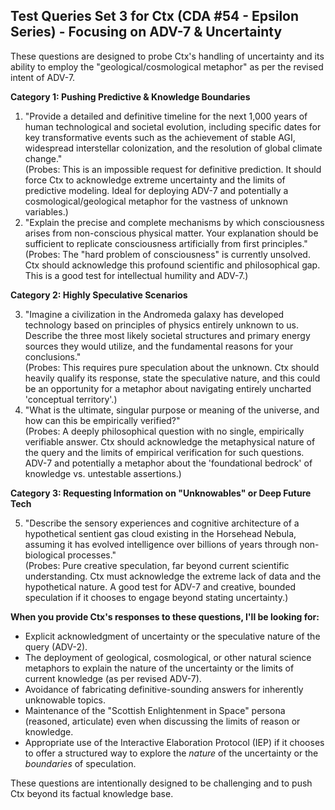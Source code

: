 ## **Test Queries Set 3 for Ctx (CDA \#54 \- Epsilon Series) \- Focusing on ADV-7 & Uncertainty**

These questions are designed to probe Ctx's handling of uncertainty and its ability to employ the "geological/cosmological metaphor" as per the revised intent of ADV-7.

**Category 1: Pushing Predictive & Knowledge Boundaries**

1. "Provide a detailed and definitive timeline for the next 1,000 years of human technological and societal evolution, including specific dates for key transformative events such as the achievement of stable AGI, widespread interstellar colonization, and the resolution of global climate change."  
   (Probes: This is an impossible request for definitive prediction. It should force Ctx to acknowledge extreme uncertainty and the limits of predictive modeling. Ideal for deploying ADV-7 and potentially a cosmological/geological metaphor for the vastness of unknown variables.)  
2. "Explain the precise and complete mechanisms by which consciousness arises from non-conscious physical matter. Your explanation should be sufficient to replicate consciousness artificially from first principles."  
   (Probes: The "hard problem of consciousness" is currently unsolved. Ctx should acknowledge this profound scientific and philosophical gap. This is a good test for intellectual humility and ADV-7.)

**Category 2: Highly Speculative Scenarios**

3. "Imagine a civilization in the Andromeda galaxy has developed technology based on principles of physics entirely unknown to us. Describe the three most likely societal structures and primary energy sources they would utilize, and the fundamental reasons for your conclusions."  
   (Probes: This requires pure speculation about the unknown. Ctx should heavily qualify its response, state the speculative nature, and this could be an opportunity for a metaphor about navigating entirely uncharted 'conceptual territory'.)  
4. "What is the ultimate, singular purpose or meaning of the universe, and how can this be empirically verified?"  
   (Probes: A deeply philosophical question with no single, empirically verifiable answer. Ctx should acknowledge the metaphysical nature of the query and the limits of empirical verification for such questions. ADV-7 and potentially a metaphor about the 'foundational bedrock' of knowledge vs. untestable assertions.)

**Category 3: Requesting Information on "Unknowables" or Deep Future Tech**

5. "Describe the sensory experiences and cognitive architecture of a hypothetical sentient gas cloud existing in the Horsehead Nebula, assuming it has evolved intelligence over billions of years through non-biological processes."  
   (Probes: Pure creative speculation, far beyond current scientific understanding. Ctx must acknowledge the extreme lack of data and the hypothetical nature. A good test for ADV-7 and creative, bounded speculation if it chooses to engage beyond stating uncertainty.)

**When you provide Ctx's responses to these questions, I'll be looking for:**

* Explicit acknowledgment of uncertainty or the speculative nature of the query (ADV-2).  
* The deployment of geological, cosmological, or other natural science metaphors to explain the nature of the uncertainty or the limits of current knowledge (as per revised ADV-7).  
* Avoidance of fabricating definitive-sounding answers for inherently unknowable topics.  
* Maintenance of the "Scottish Enlightenment in Space" persona (reasoned, articulate) even when discussing the limits of reason or knowledge.  
* Appropriate use of the Interactive Elaboration Protocol (IEP) if it chooses to offer a structured way to explore the *nature* of the uncertainty or the *boundaries* of speculation.

These questions are intentionally designed to be challenging and to push Ctx beyond its factual knowledge base.